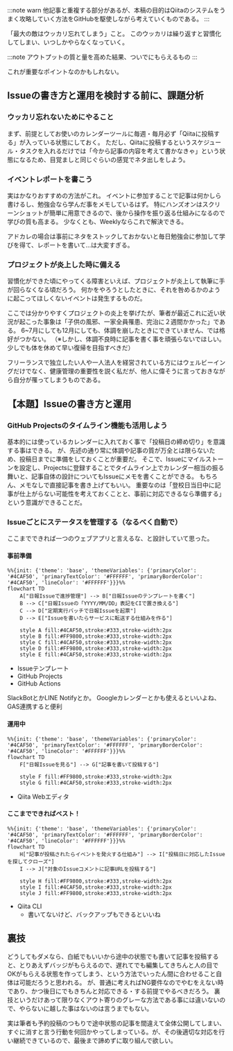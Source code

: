 :::note warn
他記事と重複する部分があるが、本稿の目的はQiitaのシステムをうまく攻略していく方法をGitHubを駆使しながら考えていくものである。
:::

「最大の敵はウッカリ忘れてしまう」こと。
このウッカリは繰り返すと習慣化してしまい、いつしかやらなくなっていく。

:::note
アウトプットの質と量を高めた結果、ついでにもらえるもの
:::

これが重要なポイントなのかもしれない。

## Issueの書き方と運用を検討する前に、課題分析
### ウッカリ忘れないためにやること
まず、前提としてお使いのカレンダーツールに毎週・毎月必ず「Qiitaに投稿する」が入っている状態にしておく。
ただし、Qiitaに投稿するというスケジュール・タスクを入れるだけでは「今から記事の内容を考えて書かなきゃ」という状態になるため、目覚ましと同じぐらいの感覚でネタ出しをしよう。

### イベントレポートを書こう
実はかなりおすすめの方法がこれ。
イベントに参加することで記事は何かしら書けるし、勉強会なら学んだ事をメモしているはず。
特にハンズオンはスクリーンショットが簡単に用意できるので、後から操作を振り返る仕組みになるので学びの質も高まる。
少なくとも、Weeklyならこれで解決できる。

アドカレの場合は事前にネタをストックしておかないと毎日勉強会に参加して学びを得て、レポートを書いて…は大変すぎる。

### プロジェクトが炎上した時に備える
習慣化ができた頃にやってくる障害といえば、プロジェクトが炎上して執筆に手が回らなくなる頃だろう。
何かをやろうとしたときに、それを咎めるかのように起こってほしくないイベントは発生するものだ。

ここでは分かりやすくプロジェクトの炎上を挙げたが、筆者が最近これに近い状況が起こった事象は「子供の風邪、一家全員罹患、完治に２週間かかった」である。
6~7月にしても12月にしても、体調を崩したときにできていません、では格好がつかない。
（※しかし、体調不良時に記事を書く事を頑張らないでほしい。少しでも体を休めて早い復帰を目指すべきだ）

フリーランスで独立したい人や一人法人を経営されている方にはウェルビーイングだけでなく、健康管理の重要性を説く私だが、他人に偉そうに言っておきながら自分が罹ってしまうものである。

## 【本題】Issueの書き方と運用

### GitHub Projectsのタイムライン機能も活用しよう
基本的には使っているカレンダーに入れておく事で「投稿日の締め切り」を意識する事はできる。
が、先述の通り常に体調や記事の質が万全とは限らないため、投稿日までに準備をしておくことが重要だ。
そこで、Issueにマイルストーンを設定し、Projectsに登録することでタイムライン上でカレンダー相当の振る舞いと、記事自体の設計についてもIssueにメモを書くことができる。
もちろん、メモなしで直接記事を書き上げてもいい。
重要なのは「登校日当日中に記事が仕上がらない可能性を考えておくことと、事前に対応できるなら準備する」という意識ができることだ。

### Issueごとにステータスを管理する（なるべく自動で）
ここまでできれば一つのウェブアプリと言えるな、と設計していて思った。

#### 事前準備
```mermaid
%%{init: {'theme': 'base', 'themeVariables': {'primaryColor': '#4CAF50', 'primaryTextColor': '#FFFFFF', 'primaryBorderColor': '#4CAF50', 'lineColor': '#FFFFFF'}}}%%
flowchart TD
    A["日報Issueで進捗管理"] --> B["日報Issueのテンプレートを書く"]
    B --> C["日報Issueの「YYYY/MM/DD」表記をCIで置き換える"]
    C --> D["定期実行バッチで日報Issueを起票"]
    D --> E["Issueを書いたらサービスに転送する仕組みを作る"]

    style A fill:#4CAF50,stroke:#333,stroke-width:2px
    style B fill:#FF9800,stroke:#333,stroke-width:2px
    style C fill:#4CAF50,stroke:#333,stroke-width:2px
    style D fill:#FF9800,stroke:#333,stroke-width:2px
    style E fill:#4CAF50,stroke:#333,stroke-width:2px
```

- Issueテンプレート
- GitHub Projects
- GitHub Actions

SlackBotとかLINE Notifyとか。
Googleカレンダーとかも使えるといいよね、GAS連携すると便利

#### 運用中
```mermaid
%%{init: {'theme': 'base', 'themeVariables': {'primaryColor': '#4CAF50', 'primaryTextColor': '#FFFFFF', 'primaryBorderColor': '#4CAF50', 'lineColor': '#FFFFFF'}}}%%
flowchart TD
    F["日報Issueを見る"] --> G["記事を書いて投稿する"]

    style F fill:#FF9800,stroke:#333,stroke-width:2px
    style G fill:#4CAF50,stroke:#333,stroke-width:2px
```

- Qiita Webエディタ

#### ここまでできればベスト！
```mermaid
%%{init: {'theme': 'base', 'themeVariables': {'primaryColor': '#4CAF50', 'primaryTextColor': '#FFFFFF', 'primaryBorderColor': '#4CAF50', 'lineColor': '#FFFFFF'}}}%%
flowchart TD
    H["記事が投稿されたらイベントを発火する仕組み"] --> I["投稿日に対応したIssueを探してクローズ"]
    I --> J["対象のIssueコメントに記事URLを投稿する"]

    style H fill:#FF9800,stroke:#333,stroke-width:2px
    style I fill:#4CAF50,stroke:#333,stroke-width:2px
    style J fill:#FF9800,stroke:#333,stroke-width:2px
```

- Qiita CLI
  - 書いてないけど、バックアップもできるといいね

## 裏技
どうしてもダメなら、白紙でもいいから途中の状態でも書いて記事を投稿すると、とりあえずバッジがもらえるので、遅れてでも編集してきちんと人の目でOKがもらえる状態を作ってしまう、という方法でいったん間に合わせること自体は可能だろうと思われる。
が、普通に考えればNG要件なのでやむをえない時であり、かつ後日にでもきちんと対応できる・する前提でやるべきだろう。
裏技というだけあって限りなくアウト寄りのグレーな方法である事には違いないので、やらないに越した事はないのは言うまでもない。

実は筆者も予約投稿のつもりで途中状態の記事を間違えて全体公開してしまい、すぐに消すと言う行動を何回かやってしまっている。が、その後適切な対応を行い継続できているので、最後まで諦めずに取り組んで欲しい。

